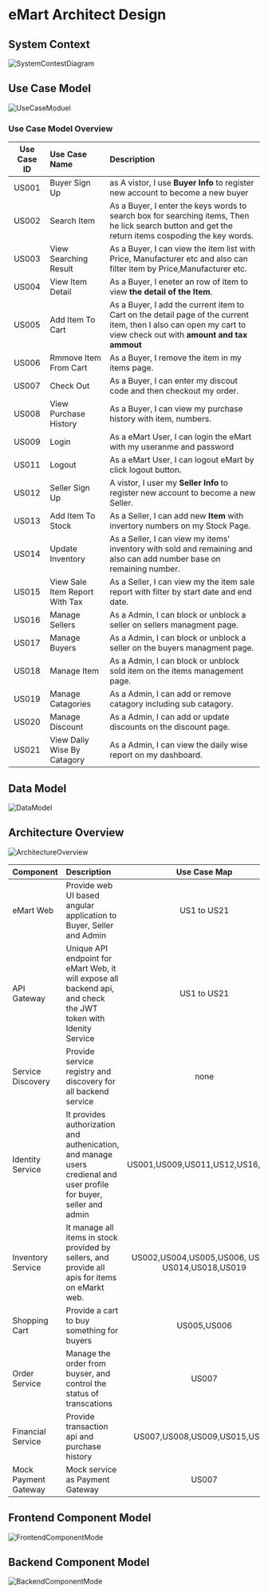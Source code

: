 # eMart Architect Design

## System Context

![SystemContestDiagram](system_context.png)

## Use Case Model

![UseCaseModuel](use_case_model.png)

### Use Case Model Overview

| Use Case ID | Use Case Name | Description
|:---:|:---|:---|
|US001|Buyer Sign Up|as A vistor, I use **Buyer Info** to register new account to become a new buyer
|US002|Search Item|As a Buyer, I enter the keys words to search box for searching items,  Then he lick search button and get the return items cospoding the key words.
|US003|View Searching Result|As a Buyer, I can view the item list with Price, Manufacturer etc and also can filter item by Price,Manufacturer etc.
|US004|View Item Detail|As a Buyer, I eneter an row of item to view  **the detail of the Item**.
|US005|Add Item To Cart|As a Buyer, I add the current item to Cart on the detail page of the current item, then I also can open my cart to view check out with **amount and tax ammout**
|US006|Rmmove Item From Cart|As a Buyer, I remove the item in my items page.
|US007|Check Out|As a Buyer, I can enter my discout code and then checkout my order.
|US008|View Purchase History|As a Buyer, I can view my purchase history with item, numbers.
|US009|Login|As a eMart User, I can login the eMart with my useranme and password
|US011|Logout|As a eMart User, I can logout eMart by click logout button.
|US012|Seller Sign Up|A vistor, I user my **Seller Info** to register new account to become a new Seller.
|US013|Add Item To Stock|As a Seller, I can add new **Item** with invertory numbers on my Stock Page.
|US014|Update Inventory|As a Seller, I can view my items' inventory with sold and remaining and also can add number base on remaining number.
|US015|View Sale Item Report With Tax|As a Seller, I can view my the item sale report with filter by start date and end date.
|US016|Manage Sellers|As a Admin, I can block or unblock a seller on sellers managment page.
|US017|Manage Buyers|As a Admin, I can block or unblock a seller on the buyers managment page.
|US018|Manage Item|As a Admin, I can block or unblock sold item on the items management page.
|US019|Manage Catagories|As a Admin, I can add or remove catagory including sub catagory.
|US020|Manage Discount|As a Admin, I can add or update discounts on the discount page.
|US021|View Daliy Wise By Catagory|As a Admin, I can view the daily wise report on my dashboard.

## Data Model

![DataModel](data_model.png)

## Architecture Overview

![ArchitectureOverview](architecture-overview.png)

|Component|Description|Use Case Map|
|:---|:---|:---:|
|eMart Web|Provide web UI based angular application to  Buyer, Seller and Admin|US1 to US21|
|API Gateway|Unique API endpoint for eMart Web, it will expose all backend api, and check the JWT token with Idenity Service|US1 to US21
|Service Discovery|Provide service registry and discovery for all backend service|none|
|Identity Service|It provides authorization and authenication, and manage users credienal and user profile for buyer, seller and admin|US001,US009,US011,US12,US16,US17|
|Inventory Service|It manage all items in stock provided by sellers, and provide all apis for items on eMarkt web.|US002,US004,US005,US006, US013, US014,US018,US019|
|Shopping Cart|Provide a cart to buy something for buyers|US005,US006
|Order Service|Manage the order from buyser, and control the status of transcations|US007|
|Financial Service|Provide transaction api and purchase history|US007,US008,US009,US015,US021
|Mock Payment Gateway|Mock service as Payment Gateway|US007

## Frontend Component Model

![FrontendComponentMode](frontend-component-model.png)

## Backend Component Model

![BackendComponentMode](backend-component-model.png)